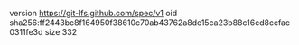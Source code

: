 version https://git-lfs.github.com/spec/v1
oid sha256:ff2443bc8f164950f38610c70ab43762a8de15ca23b88c16cd8ccfac0311fe3d
size 332
